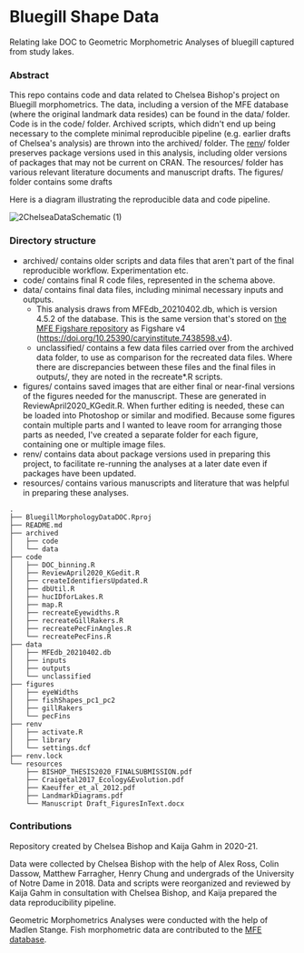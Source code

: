 # Bluegill Shape Data
Relating lake DOC to Geometric Morphometric Analyses of bluegill captured from study lakes.

### Abstract
This repo contains code and data related to Chelsea Bishop's project on Bluegill morphometrics. The data, including a version of the MFE database (where the original landmark data resides) can be found in the data/ folder. Code is in the code/ folder. Archived scripts, which didn't end up being necessary to the complete minimal reproducible pipeline (e.g. earlier drafts of Chelsea's analysis) are thrown into the archived/ folder. The [renv](https://rstudio.github.io/renv/articles/renv.html)/ folder preserves package versions used in this analysis, including older versions of packages that may not be current on CRAN. The resources/ folder has various relevant literature documents and manuscript drafts. The figures/ folder contains some drafts

Here is a diagram illustrating the reproducible data and code pipeline.

![2ChelseaDataSchematic (1)](https://user-images.githubusercontent.com/37053323/113429309-4ec01f00-93a6-11eb-99d3-bc1b5de15085.png)

### Directory structure
- archived/ contains older scripts and data files that aren't part of the final reproducible workflow. Experimentation etc.
- code/ contains final R code files, represented in the schema above.
- data/ contains final data files, including minimal necessary inputs and outputs. 
     - This analysis draws from MFEdb_20210402.db, which is version 4.5.2 of the database. This is the same version that's stored on [the MFE Figshare repository](https://caryinstitute.figshare.com/articles/dataset/MFE_database_Data_from_ecosystem_ecology_research_by_Jones_Solomon_and_collaborators_on_the_ecology_and_biogeochemistry_of_lakes_and_lake_organisms_in_the_Upper_Midwest_USA/7438598) as Figshare v4 (https://doi.org/10.25390/caryinstitute.7438598.v4).
     - unclassified/ contains a few data files carried over from the archived data folder, to use as comparison for the recreated data files. Where there are discrepancies between these files and the final files in outputs/, they are noted in the recreate*.R scripts.
- figures/ contains saved images that are either final or near-final versions of the figures needed for the manuscript. These are generated in ReviewApril2020_KGedit.R. When further editing is needed, these can be loaded into Photoshop or similar and modified. Because some figures contain multiple parts and I wanted to leave room for arranging those parts as needed, I've created a separate folder for each figure, containing one or multiple image files.
- renv/ contains data about package versions used in preparing this project, to facilitate re-running the analyses at a later date even if packages have been updated.
- resources/ contains various manuscripts and literature that was helpful in preparing these analyses.


```
.
├── BluegillMorphologyDataDOC.Rproj
├── README.md
├── archived
│   ├── code
│   └── data
├── code
│   ├── DOC_binning.R
│   ├── ReviewApril2020_KGedit.R
│   ├── createIdentifiersUpdated.R
│   ├── dbUtil.R
│   ├── hucIDforLakes.R
│   ├── map.R
│   ├── recreateEyewidths.R
│   ├── recreateGillRakers.R
│   ├── recreatePecFinAngles.R
│   └── recreatePecFins.R
├── data
│   ├── MFEdb_20210402.db
│   ├── inputs
│   ├── outputs
│   └── unclassified
├── figures
│   ├── eyeWidths
│   ├── fishShapes_pc1_pc2
│   ├── gillRakers
│   └── pecFins
├── renv
│   ├── activate.R
│   ├── library
│   └── settings.dcf
├── renv.lock
└── resources
    ├── BISHOP_THESIS2020_FINALSUBMISSION.pdf
    ├── Craigetal2017_Ecology&Evolution.pdf
    ├── Kaeuffer_et_al_2012.pdf
    ├── LandmarkDiagrams.pdf
    └── Manuscript Draft_FiguresInText.docx
```

### Contributions
Repository created by Chelsea Bishop and Kaija Gahm in 2020-21. 

Data were collected by Chelsea Bishop with the help of Alex Ross, Colin Dassow, Matthew Farragher, Henry Chung and undergrads of the University of Notre Dame in 2018. Data and scripts were reorganized and reviewed by Kaija Gahm in consultation with Chelsea Bishop, and Kaija prepared the data reproducibility pipeline.

Geometric Morphometrics Analyses were conducted with the help of Madlen Stange. 
Fish morphometric data are contributed to the [MFE database](https://figshare.com/articles/MFE_database_Data_from_ecosystem_ecology_research_by_Jones_Solomon_and_collaborators_on_the_ecology_and_biogeochemistry_of_lakes_and_lake_organisms_in_the_Upper_Midwest_USA/7438598). 

